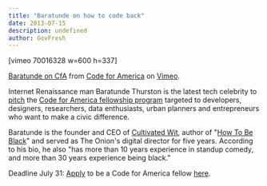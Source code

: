 ```yaml
---
title: "Baratunde on how to code back"
date: 2013-07-15
description: undefined
author: GovFresh
---
```


[vimeo 70016328 w=600 h=337] <p><a href="http://vimeo.com/70016328">Baratunde on CfA</a> from <a href="http://vimeo.com/codeforamerica">Code for America</a> on <a href="https://vimeo.com">Vimeo</a>.</p>

Internet Renaissance man Baratunde Thurston is the latest tech celebrity to <a href="http://vimeo.com/70016328">pitch</a> the <a href="http://codeforamerica.org/fellows/apply/">Code for America fellowship program</a> targeted to developers, designers, researchers, data enthusiasts, urban planners and entrepreneurs who want to make a civic difference.

Baratunde is the founder and CEO of <a href="http://www.cultivatedwit.com/">Cultivated Wit</a>, author of "<a href="http://www.amazon.com/How-Be-Black-Baratunde-Thurston/dp/0062003224">How To Be Black</a>" and served as The Onion's digital director for five years. According to his bio, he also "has more than 10 years experience in standup comedy, and more than 30 years experience being black."

Deadline July 31: <a href="http://codeforamerica.org/fellows/apply/">Apply</a> to be a Code for America fellow <a href="http://codeforamerica.org/fellows/apply/">here</a>.
